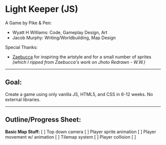 # Light Keeper (JS)

A Game by Pike & Pen:
- Wyatt H Williams: Code, Gameplay Design, Art
- Jacob Murphy: Writing/Worldbuilding, Map Design

Special Thanks:

- [Zaebucca](https://twitter.com/zaebucca) for inspiring the artstyle and for a small number of sprites *(which I ripped from Zaebucca's work on Jhoto Redrawn - W.W.)*

---

## Goal:

Create a game using only vanilla JS, HTML5, and CSS in 6-12 weeks. No external libraries.

---

## Outline/Progress Sheet:

**Basic Map Stuff:**
[ ] Top down camera
[ ] Player sprite animation
[ ] Player movement w/ animation
[ ] Tilemap system
[ ] Player collision
[ ] 